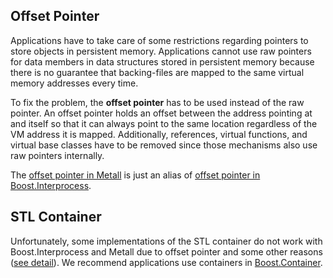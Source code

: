 ## Offset Pointer

Applications have to take care of some restrictions regarding pointers to store objects in persistent memory.
Applications cannot use raw pointers for data members in data structures stored in persistent memory
because there is no guarantee that backing-files are mapped to the same virtual memory addresses every time.

To fix the problem, the **offset pointer** has to be used instead of the raw pointer.
An offset pointer holds an offset between the address pointing at and itself so that it can always point to the same location regardless of the VM address it is mapped.
Additionally, references, virtual functions, and virtual base classes have to be removed since those mechanisms also use raw pointers internally.

The [offset pointer in Metall](https://github.com/KIwabuchi/metall/blob/develop/include/metall/offset_ptr.hpp) is just an alias of [offset pointer in Boost.Interprocess](https://www.boost.org/doc/libs/release/doc/html/interprocess/offset_ptr.html).


## STL Container

Unfortunately, some implementations of the STL container do not work with Boost.Interprocess and Metall due to offset pointer and some other reasons ([see detail](https://www.boost.org/doc/libs/release/doc/html/interprocess/allocators_containers.html#interprocess.allocators_containers.containers_explained.stl_container_requirements)).
We recommend applications use containers in [Boost.Container](https://www.boost.org/doc/libs/release/doc/html/container.html).

